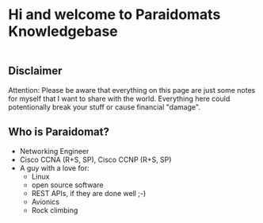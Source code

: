 # Hi and welcome to Paraidomats Knowledgebase


<div class="mxgraph" style="max-width:100%;border:1px solid transparent;" data-mxgraph="{&quot;highlight&quot;:&quot;#0000ff&quot;,&quot;nav&quot;:true,&quot;resize&quot;:true,&quot;toolbar&quot;:&quot;zoom layers tags lightbox&quot;,&quot;edit&quot;:&quot;_blank&quot;,&quot;xml&quot;:&quot;&lt;mxfile host=\&quot;app.diagrams.net\&quot; modified=\&quot;2022-10-25T20:08:40.547Z\&quot; agent=\&quot;5.0 (Windows NT 10.0; Win64; x64) AppleWebKit/537.36 (KHTML, like Gecko) Chrome/106.0.0.0 Safari/537.36\&quot; etag=\&quot;Hd5Bv9-RRXCQcgdDPXYo\&quot; version=\&quot;20.5.1\&quot; type=\&quot;device\&quot;&gt;&lt;diagram id=\&quot;RcUo5h1LNzBBLx-WHr9D\&quot; name=\&quot;Seite-1\&quot;&gt;zZTfT4MwEID/Gh6XAGVkz86pDxqjLJr4Yjo4abNCSSkD9tdbxvErc9mWGOMT7Xe96/EVapFlUt0rmrEnGYGwXDuqLHJrua7jurZ5NKRG4nheS2LFI2QDCPgeEGJiXPAI8slCLaXQPJvCUKYphHrCqFKynC77kmK6a0ZjOAJBSMUxfeeRZi31/MUo8AA8Zrg1ITZ2ntBuNYKc0UiWI0RWFlkqKXU7SqoliEZfJ6bNuzsR7RtQkOpLEmD9wj/nCyq2+90byV4/AjGbYZUdFQW+8RpyjQ3rutOgZJFG0BSyLXJTMq4hyGjYREtz8oYxnQgzc8wQS4LSUJ3s1ekNmI8HZAJa1WYJJnjorJ5Oy+EInE4rG9n3kVE89bgvPHgxA1RzhSb3Wk3On2hy7X/miVzmyfwKWTMMa8GNMEXO29q0ah83PaDhNj4Ify60KQPI8/YOcea/o5j4ZxX7PxheXG/YTIfL4BAbXapk9Q0=&lt;/diagram&gt;&lt;/mxfile&gt;&quot;}"></div>
<script type="text/javascript" src="https://viewer.diagrams.net/js/viewer-static.min.js"></script>

## Disclaimer

Attention: Please be aware that everything on this page are just some notes for myself that I want to share with the world. Everything here could potentionally break your stuff or cause financial "damage".

## Who is Paraidomat?

- Networking Engineer
- Cisco CCNA (R+S, SP), Cisco CCNP (R+S, SP)
- A guy with a love for:
  - Linux
  - open source software
  - REST APIs, if they are done well ;-)
  - Avionics
  - Rock climbing
